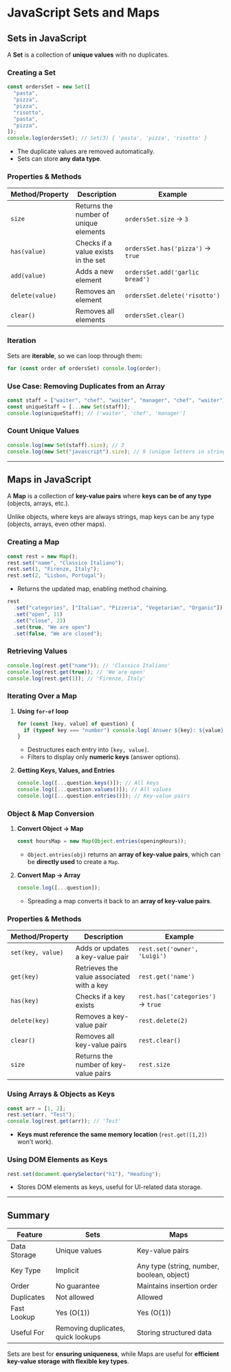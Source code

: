 # JavaScript Sets and Maps

## Sets in JavaScript

A **Set** is a collection of **unique values** with no duplicates.

### **Creating a Set**

```js
const ordersSet = new Set([
  "pasta",
  "pizza",
  "pizza",
  "risotto",
  "pasta",
  "pizza",
]);
console.log(ordersSet); // Set(3) { 'pasta', 'pizza', 'risotto' }
```

- The duplicate values are removed automatically.
- Sets can store **any data type**.

### Properties & Methods

| Method/Property | Description                           | Example                           |
| --------------- | ------------------------------------- | --------------------------------- |
| `size`          | Returns the number of unique elements | `ordersSet.size` → `3`            |
| `has(value)`    | Checks if a value exists in the set   | `ordersSet.has('pizza')` → `true` |
| `add(value)`    | Adds a new element                    | `ordersSet.add('garlic bread')`   |
| `delete(value)` | Removes an element                    | `ordersSet.delete('risotto')`     |
| `clear()`       | Removes all elements                  | `ordersSet.clear()`               |

### Iteration

Sets are **iterable**, so we can loop through them:

```js
for (const order of ordersSet) console.log(order);
```

### **Use Case: Removing Duplicates from an Array**

```js
const staff = ["waiter", "chef", "waiter", "manager", "chef", "waiter"];
const uniqueStaff = [...new Set(staff)];
console.log(uniqueStaff); // ['waiter', 'chef', 'manager']
```

### Count Unique Values

```js
console.log(new Set(staff).size); // 3
console.log(new Set("javascript").size); // 9 (unique letters in string)
```

---

## Maps in JavaScript

A **Map** is a collection of **key-value pairs** where **keys can be of any type** (objects, arrays, etc.).

Unlike objects, where keys are always strings, map keys can be any type (objects, arrays, even other maps).

### Creating a Map

```js
const rest = new Map();
rest.set("name", "Classico Italiano");
rest.set(1, "Firenze, Italy");
rest.set(2, "Lisbon, Portugal");
```

- Returns the updated map, enabling method chaining.

```js
rest
  .set("categories", ["Italian", "Pizzeria", "Vegetarian", "Organic"])
  .set("open", 11)
  .set("close", 23)
  .set(true, "We are open")
  .set(false, "We are closed");
```

### Retrieving Values

```js
console.log(rest.get("name")); // 'Classico Italiano'
console.log(rest.get(true)); // 'We are open'
console.log(rest.get(1)); // 'Firenze, Italy'
```

### Iterating Over a Map

1. **Using `for-of` loop**

   ```js
   for (const [key, value] of question) {
     if (typeof key === "number") console.log(`Answer ${key}: ${value}`);
   }
   ```

   - Destructures each entry into `[key, value]`.
   - Filters to display only **numeric keys** (answer options).

2. **Getting Keys, Values, and Entries**
   ```js
   console.log([...question.keys()]); // All keys
   console.log([...question.values()]); // All values
   console.log([...question.entries()]); // Key-value pairs
   ```

### Object & Map Conversion

1. **Convert Object → Map**

   ```js
   const hoursMap = new Map(Object.entries(openingHours));
   ```

   - `Object.entries(obj)` returns an **array of key-value pairs**, which can be **directly used** to create a `Map`.

2. **Convert Map → Array**
   ```js
   console.log([...question]);
   ```
   - Spreading a map converts it back to an **array of key-value pairs**.

### **Properties & Methods**

| Method/Property   | Description                               | Example                           |
| ----------------- | ----------------------------------------- | --------------------------------- |
| `set(key, value)` | Adds or updates a key-value pair          | `rest.set('owner', 'Luigi')`      |
| `get(key)`        | Retrieves the value associated with a key | `rest.get('name')`                |
| `has(key)`        | Checks if a key exists                    | `rest.has('categories')` → `true` |
| `delete(key)`     | Removes a key-value pair                  | `rest.delete(2)`                  |
| `clear()`         | Removes all key-value pairs               | `rest.clear()`                    |
| `size`            | Returns the number of key-value pairs     | `rest.size`                       |

### **Using Arrays & Objects as Keys**

```js
const arr = [1, 2];
rest.set(arr, "Test");
console.log(rest.get(arr)); // 'Test'
```

- **Keys must reference the same memory location** (`rest.get([1,2])` won't work).

### **Using DOM Elements as Keys**

```js
rest.set(document.querySelector("h1"), "Heading");
```

- Stores DOM elements as keys, useful for UI-related data storage.

---

## **Summary**

| Feature      | Sets                               | Maps                                       |
| ------------ | ---------------------------------- | ------------------------------------------ |
| Data Storage | Unique values                      | Key-value pairs                            |
| Key Type     | Implicit                           | Any type (string, number, boolean, object) |
| Order        | No guarantee                       | Maintains insertion order                  |
| Duplicates   | Not allowed                        | Allowed                                    |
| Fast Lookup  | Yes (O(1))                         | Yes (O(1))                                 |
| Useful For   | Removing duplicates, quick lookups | Storing structured data                    |

Sets are best for **ensuring uniqueness**, while Maps are useful for **efficient key-value storage with flexible key types**.
